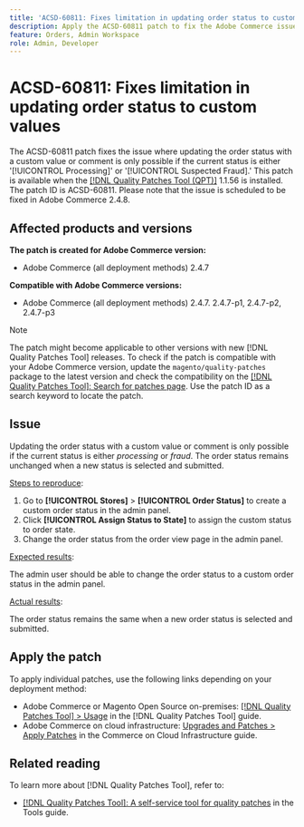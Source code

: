 ```yaml
---
title: 'ACSD-60811: Fixes limitation in updating order status to custom values'
description: Apply the ACSD-60811 patch to fix the Adobe Commerce issue where updating order status with custom value or comment is only possible if the current status is either 'processing' or 'fraud.'
feature: Orders, Admin Workspace
role: Admin, Developer
---
```


# ACSD-60811: Fixes limitation in updating order status to custom values

The ACSD-60811 patch fixes the issue where updating the order status with a custom value or comment is only possible if the current status is either '[!UICONTROL Processing]' or '[!UICONTROL Suspected Fraud].' This patch is available when the [[!DNL Quality Patches Tool (QPT)]](/help/tools/quality-patches-tool/quality-patches-tool-to-self-serve-quality-patches.md) 1.1.56 is installed. The patch ID is ACSD-60811. Please note that the issue is scheduled to be fixed in Adobe Commerce 2.4.8.

## Affected products and versions

**The patch is created for Adobe Commerce version:**

* Adobe Commerce (all deployment methods) 2.4.7

**Compatible with Adobe Commerce versions:**

* Adobe Commerce (all deployment methods) 2.4.7. 2.4.7-p1, 2.4.7-p2, 2.4.7-p3

>[!NOTE]
>
>The patch might become applicable to other versions with new [!DNL Quality Patches Tool] releases. To check if the patch is compatible with your Adobe Commerce version, update the `magento/quality-patches` package to the latest version and check the compatibility on the [[!DNL Quality Patches Tool]: Search for patches page](https://experienceleague.adobe.com/tools/commerce-quality-patches/index.html). Use the patch ID as a search keyword to locate the patch.

## Issue

Updating the order status with a custom value or comment is only possible if the current status is either *processing* or *fraud*. The order status remains unchanged when a new status is selected and submitted.

<u>Steps to reproduce</u>:

1. Go to **[!UICONTROL Stores]** > **[!UICONTROL Order Status]** to create a custom order status in the admin panel.
1. Click **[!UICONTROL Assign Status to State]** to assign the custom status to order state.
1. Change the order status from the order view page in the admin panel.

<u>Expected results</u>:

The admin user should be able to change the order status to a custom order status in the admin panel.

<u>Actual results</u>:

The order status remains the same when a new order status is selected and submitted.

## Apply the patch

To apply individual patches, use the following links depending on your deployment method:

* Adobe Commerce or Magento Open Source on-premises: [[!DNL Quality Patches Tool] > Usage](/help/tools/quality-patches-tool/usage.md) in the [!DNL Quality Patches Tool] guide.
* Adobe Commerce on cloud infrastructure: [Upgrades and Patches > Apply Patches](https://experienceleague.adobe.com/docs/commerce-cloud-service/user-guide/develop/upgrade/apply-patches.html) in the Commerce on Cloud Infrastructure guide.

## Related reading

To learn more about [!DNL Quality Patches Tool], refer to:

* [[!DNL Quality Patches Tool]: A self-service tool for quality patches](/help/tools/quality-patches-tool/quality-patches-tool-to-self-serve-quality-patches.md) in the Tools guide.
